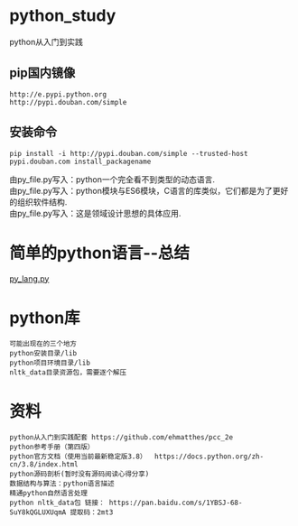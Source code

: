 # python_study
python从入门到实践

## pip国内镜像
    http://e.pypi.python.org
    http://pypi.douban.com/simple
## 安装命令
    pip install -i http://pypi.douban.com/simple --trusted-host pypi.douban.com install_packagename

由py_file.py写入：python一个完全看不到类型的动态语言.  
由py_file.py写入：python模块与ES6模块，C语言的库类似，它们都是为了更好的组织软件结构.  
由py_file.py写入：这是领域设计思想的具体应用.  


# 简单的python语言--总结
[py_lang.py](py_lang.py)  

# python库
    可能出现在的三个地方
    python安装目录/lib
    python项目环境目录/lib
    nltk_data目录资源包，需要逐个解压

# 资料
    python从入门到实践配套 https://github.com/ehmatthes/pcc_2e
    python参考手册（第四版）
    python官方文档（使用当前最新稳定版3.8）  https://docs.python.org/zh-cn/3.8/index.html
    python源码剖析(暂时没有源码阅读心得分享)
    数据结构与算法：python语言描述
    精通python自然语言处理
    python nltk_data包 链接： https://pan.baidu.com/s/1YBSJ-68-SuY8kQGLUXUqmA 提取码：2mt3